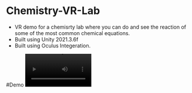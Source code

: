 # Chemistry-VR-Lab

- VR demo for a chemisrty lab where you can do and see the reaction of some of the most common chemical equations.
- Built using Unity 2021.3.6f 
- Built using Oculus Integeration.

#Demo
<video src='https://drive.google.com/file/d/1SqJE3dkTItPxYZIIUGUwif7TbpagHydb/view?usp=share_link' width=180/> | <video src='video2.mp4' width=180/>
